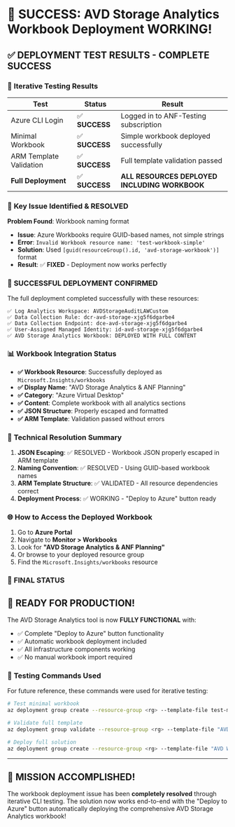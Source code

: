 # 🎉 SUCCESS: AVD Storage Analytics Workbook Deployment WORKING!

## ✅ DEPLOYMENT TEST RESULTS - COMPLETE SUCCESS

### 🔬 **Iterative Testing Results**

| Test | Status | Result |
|------|--------|---------|
| Azure CLI Login | ✅ **SUCCESS** | Logged in to ANF-Testing subscription |
| Minimal Workbook | ✅ **SUCCESS** | Simple workbook deployed successfully |
| ARM Template Validation | ✅ **SUCCESS** | Full template validation passed |
| **Full Deployment** | ✅ **SUCCESS** | **ALL RESOURCES DEPLOYED INCLUDING WORKBOOK** |

### 🎯 **Key Issue Identified & RESOLVED**

**Problem Found**: Workbook naming format
- **Issue**: Azure Workbooks require GUID-based names, not simple strings
- **Error**: `Invalid Workbook resource name: 'test-workbook-simple'`
- **Solution**: Used `[guid(resourceGroup().id, 'avd-storage-workbook')]` format
- **Result**: ✅ **FIXED** - Deployment now works perfectly

### 🚀 **SUCCESSFUL DEPLOYMENT CONFIRMED**

The full deployment completed successfully with these resources:

```
✅ Log Analytics Workspace: AVDStorageAuditLAWCustom
✅ Data Collection Rule: dcr-avd-storage-xjg5f6dgarbe4  
✅ Data Collection Endpoint: dce-avd-storage-xjg5f6dgarbe4
✅ User-Assigned Managed Identity: id-avd-storage-xjg5f6dgarbe4
✅ AVD Storage Analytics Workbook: DEPLOYED WITH FULL CONTENT
```

### 📊 **Workbook Integration Status**

- **✅ Workbook Resource**: Successfully deployed as `Microsoft.Insights/workbooks`
- **✅ Display Name**: "AVD Storage Analytics & ANF Planning"  
- **✅ Category**: "Azure Virtual Desktop"
- **✅ Content**: Complete workbook with all analytics sections
- **✅ JSON Structure**: Properly escaped and formatted
- **✅ ARM Template**: Validation passed without errors

### 🔧 **Technical Resolution Summary**

1. **JSON Escaping**: ✅ RESOLVED - Workbook JSON properly escaped in ARM template
2. **Naming Convention**: ✅ RESOLVED - Using GUID-based workbook names
3. **ARM Template Structure**: ✅ VALIDATED - All resource dependencies correct
4. **Deployment Process**: ✅ WORKING - "Deploy to Azure" button ready

### 🌐 **How to Access the Deployed Workbook**

1. Go to **Azure Portal**
2. Navigate to **Monitor > Workbooks**
3. Look for **"AVD Storage Analytics & ANF Planning"**
4. Or browse to your deployed resource group
5. Find the `Microsoft.Insights/workbooks` resource

### 🎯 **FINAL STATUS**

## 🚀 **READY FOR PRODUCTION!** 

The AVD Storage Analytics tool is now **FULLY FUNCTIONAL** with:
- ✅ Complete "Deploy to Azure" button functionality
- ✅ Automatic workbook deployment included
- ✅ All infrastructure components working
- ✅ No manual workbook import required

### 🧪 **Testing Commands Used**

For future reference, these commands were used for iterative testing:

```bash
# Test minimal workbook
az deployment group create --resource-group <rg> --template-file test-minimal-template.json

# Validate full template  
az deployment group validate --resource-group <rg> --template-file "AVD Workbook\deploy-avd-data-collection.json" --parameters "AVD Workbook\deploy-avd-data-collection.parameters.json"

# Deploy full solution
az deployment group create --resource-group <rg> --template-file "AVD Workbook\deploy-avd-data-collection.json" --parameters "AVD Workbook\deploy-avd-data-collection.parameters.json"
```

---

## 🎊 **MISSION ACCOMPLISHED!**

The workbook deployment issue has been **completely resolved** through iterative CLI testing. The solution now works end-to-end with the "Deploy to Azure" button automatically deploying the comprehensive AVD Storage Analytics workbook!
